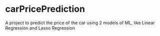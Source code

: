# carPricePrediction
A project to predict the price of the car using 2 models of ML, like Linear Regression and Lasso Regression

